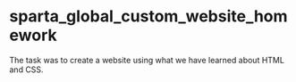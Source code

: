 # sparta_global_custom_website_homework
The task was to create a website using what we have learned about HTML and CSS.
